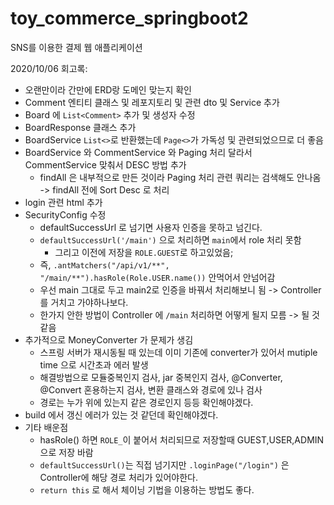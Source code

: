 # toy_commerce_springboot2
SNS를 이용한 결제 웹 애플리케이션

2020/10/06 회고록:
* 오랜만이라 간만에 ERD랑 도메인 맞는지 확인
* Comment 엔티티 클래스 및 레포지토리 및 관련 dto 및 Service 추가
* Board 에 `List<Comment>` 추가 및 생성자 수정   
* BoardResponse 클래스 추가
* BoardService `List<>`로 반환했는데 `Page<>`가 가독성 및 관련되었으므로 더 좋음
* BoardService 와 CommentService 와 Paging 처리 달라서 CommentService 맞춰서 DESC 방법 추가   
    * findAll 은 내부적으로 만든 것이라 Paging 처리 관련 쿼리는 검색해도 안나옴 -> findAll 전에 Sort Desc 로 처리   
* login 관련 html 추가
* SecurityConfig 수정
    * defaultSuccessUrl 로 넘기면 사용자 인증을 못하고 넘긴다.   
    * `defaultSuccessUrl('/main')` 으로 처리하면 `main`에서 role 처리 못함  
        * 그리고 이전에 저장을 `ROLE.GUEST`로 하고있었음; 
    * 즉, `.antMatchers("/api/v1/**", "/main/**").hasRole(Role.USER.name())` 안먹어서 안넘어감 
    * 우선 main 그대로 두고 main2로 인증을 바꿔서 처리해보니 됨 -> Controller를 거치고 가야하나보다.    
    * 한가지 안한 방법이 Controller 에 `/main` 처리하면 어떻게 될지 모름 -> 될 것 같음
* 추가적으로 MoneyConverter 가 문제가 생김
    * 스프링 서버가 재시동될 때 있는데 이미 기존에 converter가 있어서 mutiple time 으로 시간초과 에러 발생
    * 해결방법으로 모듈중복인지 검사, jar 중복인지 검사, @Converter, @Convert 혼용하는지 검사, 변환 클래스와 경로에 있나 검사   
    * 경로는 누가 위에 있는지 같은 경로인지 등등 확인해야겠다.  
* build 에서 갱신 에러가 있는 것 같던데 확인해야겠다.       
* 기타 배운점 
    * hasRole() 하면 `ROLE_`이 붙어서 처리되므로 저장할때 GUEST,USER,ADMIN 으로 저장 바람   
    * `defaultSuccessUrl()`는 직접 넘기지만 `.loginPage("/login")` 은 Controller에 해당 경로 처리가 있어야한다.   
    * `return this` 로 해서 체이닝 기법을 이용하는 방법도 좋다.   
    

